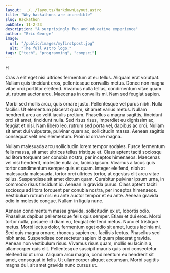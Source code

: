 ```yaml
---
layout: ../../layouts/MarkdownLayout.astro
title: "Why hackathons are incredible"
slug: Hackathon
pubDate: 11-2-23
description: "A surprisingly fun and educative experience"
author: "Eric George"
image:
  url: "/public/images/myfirstpost.jpg"
  alt: "The full Astro logo."
tags: ["tech", "programming", "compsci"]
---
```


H

Cras a elit eget nisi ultrices fermentum at eu tellus. Aliquam erat volutpat. Nullam quis tincidunt eros, pellentesque convallis metus. Donec non magna vitae orci porttitor eleifend. Vivamus nulla tellus, condimentum vitae quam ut, rutrum auctor arcu. Maecenas in convallis mi. Nam sed feugiat sapien.

Morbi sed mollis arcu, quis ornare justo. Pellentesque vel purus nibh. Nulla facilisi. Ut elementum placerat quam, sit amet varius metus. Nullam hendrerit arcu ac velit iaculis pretium. Phasellus a magna sagittis, tincidunt orci sit amet, tincidunt nulla. Sed risus risus, imperdiet eu dignissim ac, feugiat et nisi. Nam libero leo, rutrum sed porta vel, dapibus ac orci. Nullam sit amet dui vulputate, pulvinar quam ac, sollicitudin massa. Aenean sagittis consequat velit nec elementum. Proin id ornare magna.

Nullam malesuada arcu sollicitudin lorem tempor sodales. Fusce fermentum felis massa, sit amet ultrices tellus tristique et. Class aptent taciti sociosqu ad litora torquent per conubia nostra, per inceptos himenaeos. Maecenas vel nisi hendrerit, molestie nulla ac, lacinia ipsum. Vivamus a lacus quis tortor condimentum semper quis et quam. Integer eleifend, nibh at malesuada malesuada, tortor orci ultrices tortor, at egestas elit arcu vitae tellus. Suspendisse sit amet dictum quam. Curabitur pulvinar ipsum urna, in commodo risus tincidunt id. Aenean in gravida purus. Class aptent taciti sociosqu ad litora torquent per conubia nostra, per inceptos himenaeos. Vestibulum rutrum nisi eu ante auctor tempor et eu ante. Aenean gravida odio in molestie congue. Nullam in ligula nunc.

Aenean condimentum massa gravida, sollicitudin ex ut, lobortis odio. Phasellus dapibus pellentesque felis quis semper. Etiam et dui eros. Morbi tortor nulla, posuere id diam eu, feugiat eleifend metus. Nunc et tristique metus. Morbi lectus dolor, fermentum eget odio sit amet, luctus lacinia mi. Sed quis magna ornare, rhoncus sapien eu, facilisis lectus. Phasellus sed nibh ante. Suspendisse consectetur sapien id quam placerat gravida. Aenean non vestibulum risus. Vivamus risus quam, mollis eu lacinia a, ullamcorper quis elit. Pellentesque suscipit mauris quis orci consectetur eleifend id ut urna. Aliquam arcu magna, condimentum eu hendrerit sit amet, consequat id felis. Ut ullamcorper aliquet accumsan. Morbi sagittis magna dui, sit amet gravida nunc cursus ut.
